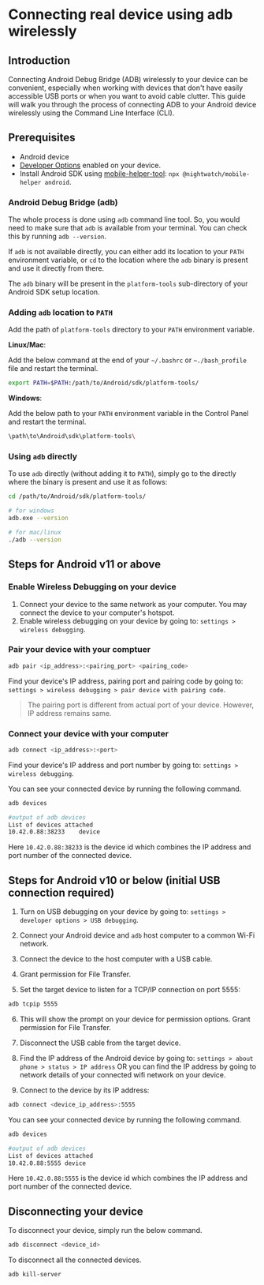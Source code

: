 # Connecting real device using adb wirelessly

## Introduction

Connecting Android Debug Bridge (ADB) wirelessly to your device can be convenient, especially when working with devices that don't have easily accessible USB ports or when you want to avoid cable clutter. This guide will walk you through the process of connecting ADB to your Android device wirelessly using the Command Line Interface (CLI).

## Prerequisites

- Android device
- [Developer Options](https://developer.android.com/studio/debug/dev-options) enabled on your device.
- Install Android SDK using [mobile-helper-tool](https://github.com/nightwatchjs/mobile-helper-tool): `npx @nightwatch/mobile-helper android`.

### Android Debug Bridge (adb)

The whole process is done using `adb` command line tool. So, you would need to make sure that `adb` is available from your terminal. You can check this by running `adb --version`.

If `adb` is not available directly, you can either add its location to your `PATH` environment variable, or `cd` to the location where the `adb` binary is present and use it directly from there.

The `adb` binary will be present in the `platform-tools` sub-directory of your Android SDK setup location.

### Adding `adb` location to `PATH`

Add the path of `platform-tools` directory to your `PATH` environment variable.

**Linux/Mac**:

Add the below command at the end of your `~/.bashrc` or `~./bash_profile` file and restart the terminal.

```bash
export PATH=$PATH:/path/to/Android/sdk/platform-tools/
```

**Windows**:

Add the below path to your `PATH` environment variable in the Control Panel and restart the terminal.

```bash
\path\to\Android\sdk\platform-tools\
```

### Using `adb` directly

To use `adb` directly (without adding it to `PATH`), simply go to the directly where the binary is present and use it as follows:

```bash
cd /path/to/Android/sdk/platform-tools/

# for windows
adb.exe --version

# for mac/linux
./adb --version
```

## Steps for Android v11 or above

### Enable Wireless Debugging on your device

1. Connect your device to the same network as your computer. You may connect the device to your computer's hotspot.
2. Enable wireless debugging on your device by going to: `settings > wireless debugging`.

### Pair your device with your comptuer

```bash
adb pair <ip_address>:<pairing_port> <pairing_code>
``` 

Find your device's IP address, pairing port and pairing code by going to: `settings > wireless debugging > pair device with pairing code`.

> The pairing port is different from actual port of your device. However, IP address remains same.

### Connect your device with your computer

```bash
adb connect <ip_address>:<port>
```

Find your device's IP address and port number by going to: `settings > wireless debugging`.  

You can see your connected device by running the following command.

```bash
adb devices
```

```bash
#output of adb devices
List of devices attached
10.42.0.88:38233	device
```
Here `10.42.0.88:38233` is the device id which combines the IP address and port number of the connected device.

## Steps for Android v10 or below (initial USB connection required)

1. Turn on USB debugging on your device by going to: `settings > developer options > USB debugging`.

2. Connect your Android device and `adb` host computer to a common Wi-Fi network.

3. Connect the device to the host computer with a USB cable.

4. Grant permission for File Transfer.

5. Set the target device to listen for a TCP/IP connection on port 5555:

```bash
adb tcpip 5555
```

6. This will show the prompt on your device for permission options. Grant permission for File Transfer.

7. Disconnect the USB cable from the target device.

8. Find the IP address of the Android device by going to: `settings > about phone > status > IP address` OR you can find the IP address by going to network details of your connected wifi network on your device.

9. Connect to the device by its IP address:

```bash
adb connect <device_ip_address>:5555
```

You can see your connected device by running the following command.

```bash
adb devices
```

```bash
#output of adb devices
List of devices attached
10.42.0.88:5555	device
```
Here `10.42.0.88:5555` is the device id which combines the IP address and port number of the connected device.

## Disconnecting your device

To disconnect your device, simply run the below command.

```bash
adb disconnect <device_id>
```

To disconnect all the connected devices.

```bash
adb kill-server
```